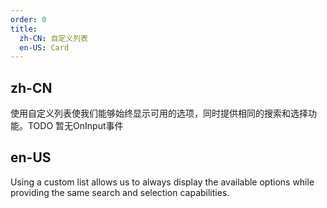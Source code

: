 ```yaml
---
order: 0
title:
  zh-CN: 自定义列表
  en-US: Card
---
```


## zh-CN

使用自定义列表使我们能够始终显示可用的选项，同时提供相同的搜索和选择功能。TODO 暂无OnInput事件

## en-US

Using a custom list allows us to always display the available options while providing the same search and selection capabilities.
